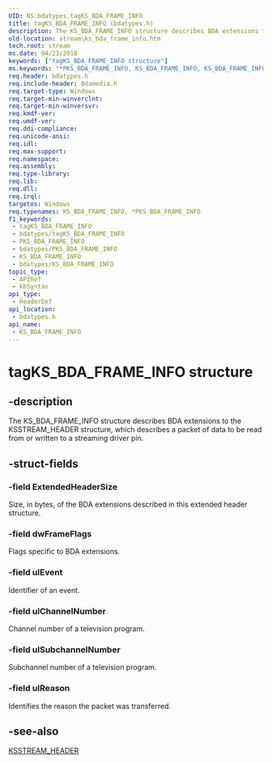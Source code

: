 ```yaml
---
UID: NS:bdatypes.tagKS_BDA_FRAME_INFO
title: tagKS_BDA_FRAME_INFO (bdatypes.h)
description: The KS_BDA_FRAME_INFO structure describes BDA extensions to the KSSTREAM_HEADER structure, which describes a packet of data to be read from or written to a streaming driver pin.
old-location: stream\ks_bda_frame_info.htm
tech.root: stream
ms.date: 04/23/2018
keywords: ["tagKS_BDA_FRAME_INFO structure"]
ms.keywords: "*PKS_BDA_FRAME_INFO, KS_BDA_FRAME_INFO, KS_BDA_FRAME_INFO structure [Streaming Media Devices], PKS_BDA_FRAME_INFO, PKS_BDA_FRAME_INFO structure pointer [Streaming Media Devices], bdaref_62fe9ca5-dca5-4287-83e8-59667d70d953.xml, bdatypes/KS_BDA_FRAME_INFO, bdatypes/PKS_BDA_FRAME_INFO, stream.ks_bda_frame_info, tagKS_BDA_FRAME_INFO"
req.header: bdatypes.h
req.include-header: Bdamedia.h
req.target-type: Windows
req.target-min-winverclnt: 
req.target-min-winversvr: 
req.kmdf-ver: 
req.umdf-ver: 
req.ddi-compliance: 
req.unicode-ansi: 
req.idl: 
req.max-support: 
req.namespace: 
req.assembly: 
req.type-library: 
req.lib: 
req.dll: 
req.irql: 
targetos: Windows
req.typenames: KS_BDA_FRAME_INFO, *PKS_BDA_FRAME_INFO
f1_keywords:
 - tagKS_BDA_FRAME_INFO
 - bdatypes/tagKS_BDA_FRAME_INFO
 - PKS_BDA_FRAME_INFO
 - bdatypes/PKS_BDA_FRAME_INFO
 - KS_BDA_FRAME_INFO
 - bdatypes/KS_BDA_FRAME_INFO
topic_type:
 - APIRef
 - kbSyntax
api_type:
 - HeaderDef
api_location:
 - bdatypes.h
api_name:
 - KS_BDA_FRAME_INFO
---
```


# tagKS_BDA_FRAME_INFO structure


## -description

The KS_BDA_FRAME_INFO structure describes BDA extensions to the KSSTREAM_HEADER structure, which describes a packet of data to be read from or written to a streaming driver pin.

## -struct-fields

### -field ExtendedHeaderSize

Size, in bytes, of the BDA extensions described in this extended header structure.

### -field dwFrameFlags

Flags specific to BDA extensions.

### -field ulEvent

Identifier of an event.

### -field ulChannelNumber

Channel number of a television program.

### -field ulSubchannelNumber

Subchannel number of a television program.

### -field ulReason

Identifies the reason the packet was transferred.

## -see-also

<a href="/windows-hardware/drivers/ddi/ks/ns-ks-ksstream_header">KSSTREAM_HEADER</a>
